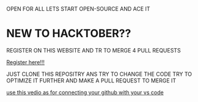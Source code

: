 <h>OPEN FOR ALL LETS START OPEN-SOURCE AND ACE IT</h>

<h1>NEW TO HACKTOBER??</h1>
<p>REGISTER ON THIS WEBSITE AND TR TO MERGE 4 PULL REQUESTS</p>

[Register here!!!](https://hacktoberfest.com/profile/)

<p>JUST CLONE THIS REPOSITRY ANS TRY TO CHANGE THE CODE TRY TO OPTIMIZE IT FURTHER AND MAKE A PULL REQUEST TO MERGE IT </p>


[use this vedio as for connecting your github with your vs code  ](https://youtu.be/KgGnTMwSxFU)
